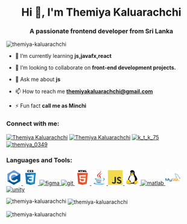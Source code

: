 <h1 align="center">Hi 👋, I'm Themiya Kaluarachchi</h1>
<h3 align="center">A passionate frontend developer from Sri Lanka</h3>

<p align="left"> <img src="https://komarev.com/ghpvc/?username=themiya-kaluarachchi&label=Profile%20views&color=b20606&style=plastic" alt="themiya-kaluarachchi" /> </p>

- 🌱 I’m currently learning **js,javafx,react**

- 👯 I’m looking to collaborate on **front-end development projects.**

- 💬 Ask me about **js**

- 📫 How to reach me **themiyakaluarachchi@gmail.com**

- ⚡ Fun fact **call me as Minchi**

<h3 align="left">Connect with me:</h3>
<p align="left">
<a href="https://www.linkedin.com/in/themiya-kaluarachchi/" target="blank"><img align="center" src="https://raw.githubusercontent.com/rahuldkjain/github-profile-readme-generator/master/src/images/icons/Social/linked-in-alt.svg" alt="Themiya Kaluarachchi" height="30" width="40" /></a>
<a href="https://stackoverflow.com/users/25259921/themiya-kaluarachchi" target="blank"><img align="center" src="https://raw.githubusercontent.com/rahuldkjain/github-profile-readme-generator/master/src/images/icons/Social/stack-overflow.svg" alt="Themiya Kaluarachchi" height="30" width="40" /></a>
<a href="https://instagram.com/k_t_k_75" target="blank"><img align="center" src="https://raw.githubusercontent.com/rahuldkjain/github-profile-readme-generator/master/src/images/icons/Social/instagram.svg" alt="k_t_k_75" height="30" width="40" /></a>
<a href="https://discord.gg/themiya_0349" target="blank"><img align="center" src="https://raw.githubusercontent.com/rahuldkjain/github-profile-readme-generator/master/src/images/icons/Social/discord.svg" alt="themiya_0349" height="30" width="40" /></a>
</p>

<h3 align="left">Languages and Tools:</h3>
<p align="left"> <a href="https://www.cprogramming.com/" target="_blank" rel="noreferrer"> <img src="https://raw.githubusercontent.com/devicons/devicon/master/icons/c/c-original.svg" alt="c" width="40" height="40"/> </a> <a href="https://www.w3schools.com/css/" target="_blank" rel="noreferrer"> <img src="https://raw.githubusercontent.com/devicons/devicon/master/icons/css3/css3-original-wordmark.svg" alt="css3" width="40" height="40"/> </a> <a href="https://www.figma.com/" target="_blank" rel="noreferrer"> <img src="https://www.vectorlogo.zone/logos/figma/figma-icon.svg" alt="figma" width="40" height="40"/> </a> <a href="https://git-scm.com/" target="_blank" rel="noreferrer"> <img src="https://www.vectorlogo.zone/logos/git-scm/git-scm-icon.svg" alt="git" width="40" height="40"/> </a> <a href="https://www.w3.org/html/" target="_blank" rel="noreferrer"> <img src="https://raw.githubusercontent.com/devicons/devicon/master/icons/html5/html5-original-wordmark.svg" alt="html5" width="40" height="40"/> </a> <a href="https://www.java.com" target="_blank" rel="noreferrer"> <img src="https://raw.githubusercontent.com/devicons/devicon/master/icons/java/java-original.svg" alt="java" width="40" height="40"/> </a> <a href="https://developer.mozilla.org/en-US/docs/Web/JavaScript" target="_blank" rel="noreferrer"> <img src="https://raw.githubusercontent.com/devicons/devicon/master/icons/javascript/javascript-original.svg" alt="javascript" width="40" height="40"/> </a> <a href="https://www.linux.org/" target="_blank" rel="noreferrer"> <img src="https://raw.githubusercontent.com/devicons/devicon/master/icons/linux/linux-original.svg" alt="linux" width="40" height="40"/> </a> <a href="https://www.mathworks.com/" target="_blank" rel="noreferrer"> <img src="https://upload.wikimedia.org/wikipedia/commons/2/21/Matlab_Logo.png" alt="matlab" width="40" height="40"/> </a> <a href="https://www.mysql.com/" target="_blank" rel="noreferrer"> <img src="https://raw.githubusercontent.com/devicons/devicon/master/icons/mysql/mysql-original-wordmark.svg" alt="mysql" width="40" height="40"/> </a> <a href="https://unity.com/" target="_blank" rel="noreferrer"> <img src="https://www.vectorlogo.zone/logos/unity3d/unity3d-icon.svg" alt="unity" width="40" height="40"/> </a> </p>

<p><img align="left" src="https://github-readme-stats.vercel.app/api/top-langs?username=themiya-kaluarachchi&show_icons=true&theme=dark&locale=en&layout=compact" alt="themiya-kaluarachchi" /></p>

<p>&nbsp;<img align="center" src="https://github-readme-stats.vercel.app/api?username=themiya-kaluarachchi&show_icons=true&theme=dark&locale=en" alt="themiya-kaluarachchi" /></p>

<p><img align="center" src="https://github-readme-streak-stats.herokuapp.com/?user=themiya-kaluarachchi&theme=dark" alt="themiya-kaluarachchi" /></p>
